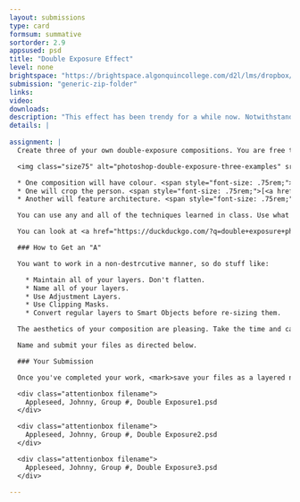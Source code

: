 ```yaml
---
layout: submissions
type: card
formsum: summative
sortorder: 2.9
appsused: psd
title: "Double Exposure Effect"
level: none
brightspace: "https://brightspace.algonquincollege.com/d2l/lms/dropbox/user/folder_submit_files.d2l?db=120806&grpid=0&isprv=0&bp=0&ou=145571"
submission: "generic-zip-folder"
links: 
video: 
downloads: 
description: "This effect has been trendy for a while now. Notwithstanding the trend, the effect makes use of important features in Photoshop."
details: | 
  
assignment: |
  Create three of your own double-exposure compositions. You are free to use the provided photos, or you can find your own. Make sure, if you search for your own, that the image size is close to the size of the original photo. All compositions should be larger than 1500 pixels on the long side.

  <img class="size75" alt="photoshop-double-exposure-three-examples" src="/images/photoshop-double-exposure/photoshop-double-exposure-three-examples.jpg">

  * One composition will have colour. <span style="font-size: .75rem;">[<a href="https://www.pinterest.com/pin/356206651748577960/" target="_blank" title="Examples of the double exposure effect.">source</a>]</span>
  * One will crop the person. <span style="font-size: .75rem;">[<a href="http://illusion.scene360.com/wp-content/uploads/2014/11/Erkin-Demir-03.jpg" target="_blank" title="Examples of the double exposure effect.">source</a>]</span>
  * Another will feature architecture. <span style="font-size: .75rem;">[<a href="http://cdn.designinstruct.com/wp-content/uploads/2014/12/image_01_paleari.jpg" target="_blank" title="Examples of the double exposure effect.">source</a>]</span>

  You can use any and all of the techniques learned in class. Use what you need to get a pleasing result in a non-destructive manner.

  You can look at <a href="https://duckduckgo.com/?q=double+exposure+photography&amp;t=osx&amp;iax=1&amp;ia=images" target="_blank" title="Examples of the double exposure effect.">these examples</a> for inspiration.

  ### How to Get an "A"

  You want to work in a non-destrcutive manner, so do stuff like:

    * Maintain all of your layers. Don't flatten.
    * Name all of your layers.
    * Use Adjustment Layers.
    * Use Clipping Masks.
    * Convert regular layers to Smart Objects before re-sizing them.

  The aesthetics of your composition are pleasing. Take the time and care to choose two photos which will work well for this effect. Create a seamless effect. That is, the two photos blend seamlessly without obvious edges.

  Name and submit your files as directed below.

  ### Your Submission

  Once you've completed your work, <mark>save your files as a layered native Photoshop (.psd) files</mark>. Flattening layers will destroy all the work you've done.

  <div class="attentionbox filename">
    Appleseed, Johnny, Group #, Double Exposure1.psd
  </div>

  <div class="attentionbox filename">
    Appleseed, Johnny, Group #, Double Exposure2.psd
  </div>

  <div class="attentionbox filename">
    Appleseed, Johnny, Group #, Double Exposure3.psd
  </div>

---
```

